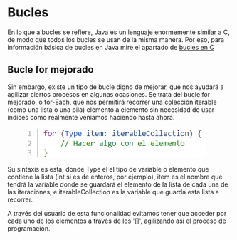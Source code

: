 # Bucles

En lo que a bucles se refiere, Java es un lenguaje enormemente similar a C, de modo que todos los bucles se usan de la misma manera. Por eso, para información básica de bucles en Java mire el apartado de [bucles en C](../lenguaje-c/bucles.md)

## Bucle for mejorado

Sin embargo, existe un tipo de bucle digno de mejorar, que nos ayudará a agilizar ciertos procesos en algunas ocasiones. Se trata del bucle for mejorado, o for-Each, que nos permitirá recorrer una colección iterable (como una lista o una pila) elemento a elemento sin necesidad de usar índices como realmente veníamos haciendo hasta ahora.

<figure><img src="../../../.gitbook/assets/image (1) (1).png" alt=""><figcaption></figcaption></figure>

Su sintaxis es esta, donde Type el el tipo de variable o elemento que contiene la lista (int si es de enteros, por ejemplo), item es el nombre que tendrá la variable donde se guardará el elemento de la lista de cada una de las iteraciones, e iterableCollection es la variable que guarda esta lista a recorrer.

A través del usuario de esta funcionalidad evitamos tener que acceder por cada uno de los elementos a través de los '\[]', agilizando así el proceso de programación.
